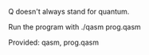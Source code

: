 Q doesn't always stand for quantum.

Run the program with ./qasm prog.qasm

Provided: qasm, prog.qasm
